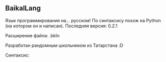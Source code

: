 ## BaikalLang ##

Язык программирования на... русском!
По синтаксису похож на Python (на котором он и написан). Последняя версия: 0.2.1

Расширение файла: .bkln

Разработан рандомным школьником из Татарстана :D

Синтаксис:
